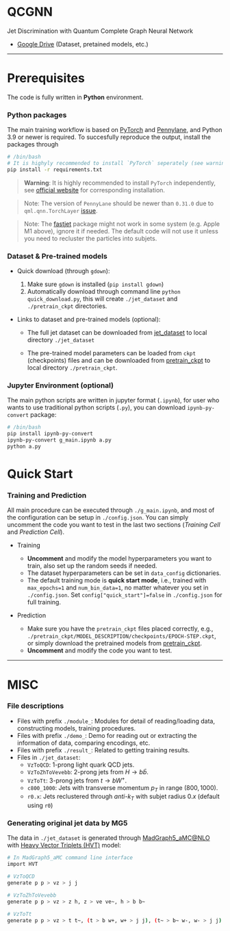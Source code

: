 # QCGNN

Jet Discrimination with Quantum Complete Graph Neural Network
- [Google Drive](https://drive.google.com/drive/folders/1cY__Pj9Rf2n7a8ErMRzOcIppd40MWIEC?usp=share_link) (Dataset, pretained models, etc.)

---

# Prerequisites
The code is fully written in **Python** environment.

### Python packages
The main training workflow is based on [PyTorch](https://pytorch.org) and [Pennylane](https://pennylane.ai), and Python 3.9 or newer is required. To succesfully reproduce the output, install the packages through
```bash
# /bin/bash
# It is highyly recommended to install `PyTorch` seperately (see warning below).
pip install -r requirements.txt
```

> **Warning**: It is highly recommended to install `PyTorch` independently, see [official website](https://pytorch.org) for corresponding installation.

> Note: The version of `PennyLane` should be newer than `0.31.0` due to `qml.qnn.TorchLayer` [issue](https://discuss.pennylane.ai/t/inputs-dimension-mix-with-batch-dimension-in-qml-qnn-torchlayer/3824/8).

> Note: The [fastjet](https://fastjet.readthedocs.io/en/latest/) package might not work in some system (e.g. Apple M1 above), ignore it if needed. The default code will not use it unless you need to recluster the particles into subjets.

### Dataset & Pre-trained models

- Quick download (through `gdown`):
  1. Make sure `gdown` is installed (```pip install gdown```)
  2. Automatically download through command line ```python quick_download.py```, this will create `./jet_dataset` and `./pretrain_ckpt` directories.

- Links to dataset and pre-trained models (optional):
  - The full jet dataset can be downloaded from [jet_dataset](https://drive.google.com/drive/folders/1i0wG-YqQr4hbMl4SNnhKbOK0UB_aHWGw?usp=share_link) to local directory `./jet_dataset`

  - The pre-trained model parameters can be loaded from `ckpt` (checkpoints) files and can be downloaded from [pretrain_ckpt](https://drive.google.com/drive/folders/1yAEV5jiHGTpHcaPzBhBPZNguxWcGs_kI?usp=share_link) to local directory `./pretrain_ckpt`.

### Jupyter Environment (optional)
The main python scripts are written in jupyter format (`.ipynb`), for user who wants to use traditional python scripts (`.py`), you can download `ipynb-py-convert` package:
```bash
# /bin/bash
pip install ipynb-py-convert
ipynb-py-convert g_main.ipynb a.py
python a.py
```

# Quick Start
### Training and Prediction
All main procedure can be executed through `./g_main.ipynb`, and most of the configuration can be setup in `./config.json`. You can simply uncomment the code you want to test in the last two sections (*Training Cell* and *Prediction Cell*).

- Training
    - **Uncomment** and modify the model hyperparameters you want to train, also set up the random seeds if needed.
    - The dataset hyperparameters can be set in `data_config` dictionaries. 
    - The default training mode is **quick start mode**, i.e., trained with `max_epochs=1` and `num_bin_data=1`, no matter whatever you set in `./config.json`. Set `config["quick_start"]=false` in `./config.json` for full training.

- Prediction
  - Make sure you have the `pretrain_ckpt` files placed correctly, e.g., `./pretrain_ckpt/MODEL_DESCRIPTION/checkpoints/EPOCH-STEP.ckpt`, or simply download the pretrained models from [pretrain_ckpt](https://drive.google.com/drive/folders/1yAEV5jiHGTpHcaPzBhBPZNguxWcGs_kI?usp=share_link).
  - **Uncomment** and modify the code you want to test.

---

# MISC

### File descriptions
- Files with prefix `./module_`: Modules for detail of reading/loading data, constructing models, training procedures.
- Files with prefix `./demo_`: Demo for reading out or extracting the information of data, comparing encodings, etc.
- Files with prefix `./result_`: Related to getting training results.
- Files in `./jet_dataset`:
  - `VzToQCD`: 1-prong light quark QCD jets.
  - `VzToZhToVevebb`: 2-prong jets from $H\rightarrow b\bar{b}$.
  - `VzToTt`: 3-prong jets from $t\rightarrow bW^+$.
  - `c800_1000`: Jets with transverse momentum $p_T$ in range $(800,1000)$.
  - `r0.x`: Jets reclustered through *anti-$k_T$* with subjet radius $0.x$ (default using `r0`)

### Generating original jet data by MG5
The data in `./jet_dataset` is generated through [MadGraph5_aMC@NLO](https://launchpad.net/mg5amcnlo) with [Heavy Vector Triplets (HVT)](https://hepmdb.soton.ac.uk/index.php?mod=user&act=showmodel&id=0214.0151) model:
```bash
# In MadGraph5_aMC command line interface
import HVT

# VzToQCD
generate p p > vz > j j

# VzToZhToVevebb
generate p p > vz > z h, z > ve ve~, h > b b~

# VzToTt
generate p p > vz > t t~, (t > b w+, w+ > j j), (t~ > b~ w-, w- > j j)
```